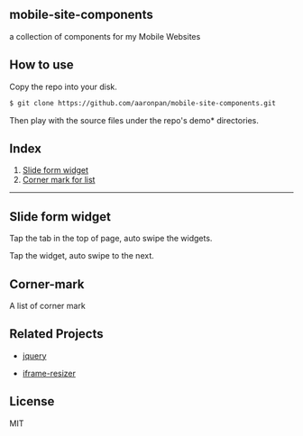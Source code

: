 ## mobile-site-components
a collection of components for my Mobile Websites

## How to use

Copy the repo into your disk.

```bash
$ git clone https://github.com/aaronpan/mobile-site-components.git
```

Then play with the source files under the repo's demo* directories.

## Index

1. [Slide form widget](#slide-form-widget)
2. [Corner mark for list](#corner-mark)

---

## Slide form widget
Tap the tab in the top of page, auto swipe the widgets.

Tap the widget, auto swipe to the next.

## Corner-mark
A list of corner mark

## Related Projects

- [jquery](https://github.com/jquery/jquery/tree/1.12-stable)

- [iframe-resizer](https://github.com/davidjbradshaw/iframe-resizer)

## License

MIT
